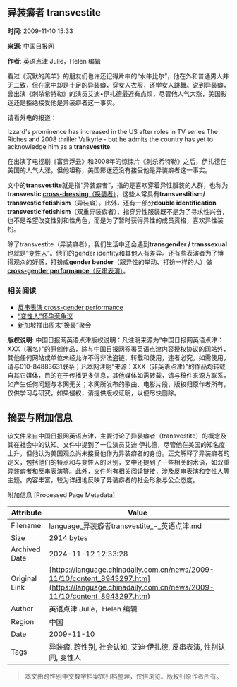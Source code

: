 ## 异装癖者 transvestite

**时间**: 2009-11-10 15:33

**来源**: 中国日报网

**作者**: 英语点津 Julie，Helen 编辑

看过《沉默的羔羊》的朋友们也许还记得片中的“水牛比尔”，他在外和普通男人并无二致，但在家中却是十足的异装癖，穿女人衣服，还学女人跳舞。说到异装癖，曾出演《刺杀希特勒》的演员艾迪•伊扎德最近有点烦，尽管他人气大涨，美国影迷还是拒绝接受他是异装癖者这一事实。

请看外电的报道：

Izzard's prominence has increased in the US after roles in TV series The Riches and 2008 thriller Valkyrie - but he admits the country has yet to acknowledge him as a **transvestite**.

在出演了电视剧《富贵浮云》和2008年的惊悚片《刺杀希特勒》之后，伊扎德在美国的人气大涨，但他坦称，美国影迷还没有接受他是异装癖者这一事实。

文中的**transvestite**就是指“异装癖者”，指的是喜欢穿着异性服装的人群，也称为**transvestic [cross-dressing](../../2008-07/09/content_6831316.htm)**[（换装者）](../../2008-07/09/content_6831316.htm)，这些人常具有**transvestitism/ transvestic fetishism**（异装癖）。此外，还有一部分**double identification transvestic fetishism**（双重异装癖者），指穿异性服装既不是为了寻求性兴奋，也不是希望改变性别和性角色，而是为了暂时获得异性的成员资格，喜欢异性装扮。

除了transvestite（异装癖者），我们生活中还会遇到**transgender / transsexual**也就是“[变性人](../../2008-03/31/content_6578787.htm)”。他们的gender identity和其他人有差异。还有些表演者为了博得观众的好感，打扮成**gender bender**（跟异性的举动、打扮一样的人）做[**cross-gender performance**（反串表演）](../../2009-10/23/content_8841059.htm)。

### 相关阅读

- [反串表演 cross-gender performance](../../2009-10/23/content_8841059.htm)
- [“变性人”怀孕惹争议](../../2008-03/31/content_6578787.htm)
- [新加坡推出周末“换装”聚会](../../2008-07/09/content_6831316.htm)

**版权说明**: 中国日报网英语点津版权说明：凡注明来源为“中国日报网英语点津：XXX（署名）”的原创作品，除与中国日报网签署英语点津内容授权协议的网站外，其他任何网站或单位未经允许不得非法盗链、转载和使用，违者必究。如需使用，请与010-84883631联系；凡本网注明“来源：XXX（非英语点津）”的作品均转载自其它媒体，目的在于传播更多信息，其他媒体如需转载，请与稿件来源方联系，如产生任何问题与本网无关；本网所发布的歌曲、电影片段，版权归原作者所有，仅供学习与研究，如果侵权，请提供版权证明，以便尽快删除。

## 摘要与附加信息

<!-- tcd_abstract -->
该文件来自中国日报网英语点津，主要讨论了异装癖者（transvestite）的概念及其在社会中的认知。文件中提到了一位演员艾迪·伊扎德，尽管他在美国的知名度上升，但他认为美国观众尚未接受他作为异装癖者的身份。正文解释了异装癖者的定义，包括他们的特点和与变性人的区别，文中还提到了一些相关的术语，如双重异装癖者和反串表演等。此外，文件附有相关阅读链接，涉及反串表演和变性人等主题。内容丰富，较为详细地反映了异装癖者的社会形象与公众态度。
<!-- tcd_abstract_end -->

附加信息 [Processed Page Metadata]

| Attribute       | Value                                  |
|-----------------|----------------------------------------|
| Filename        | language_异装癖者transvestite_-_英语点津.md                             |
| Size            | 2914 bytes                           |
| Archived Date   | 2024-11-12 12:33:28                             |
| Original Link   | [https://language.chinadaily.com.cn/news/2009-11/10/content_8943297.htm](https://language.chinadaily.com.cn/news/2009-11/10/content_8943297.htm)                       |
| Author          | 英语点津 Julie，Helen 编辑                               |
| Region          | 中国                               |
| Date            | 2009-11-10                                 |
| Tags            | 异装癖, 跨性别, 社会认知, 艾迪·伊扎德, 反串表演, 性别认同, 变性人                                 |
>
> 本文由跨性别中文数字档案馆归档整理，仅供浏览。版权归原作者所有。
>